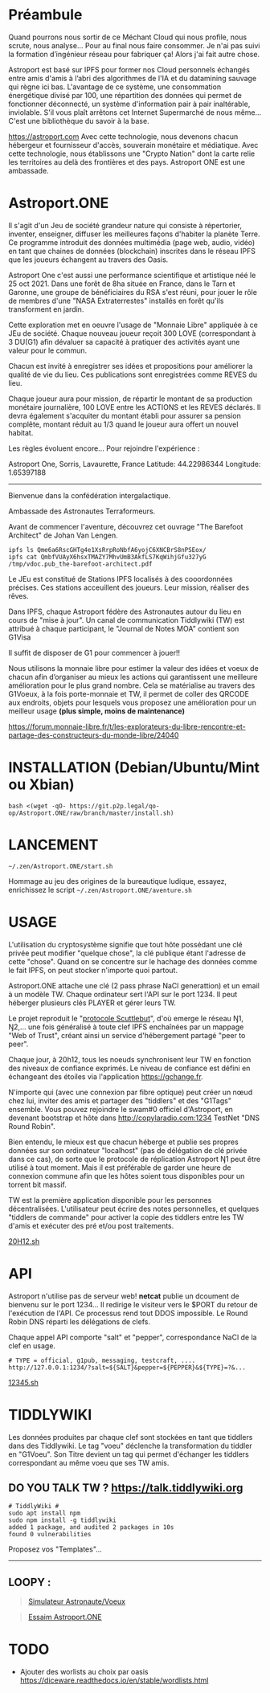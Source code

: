# Préambule
Quand pourrons nous sortir de ce Méchant Cloud qui nous profile, nous scrute, nous analyse... Pour au final nous faire consommer.
Je n'ai pas suivi la formation d’ingénieur réseau pour fabriquer ça!
Alors j'ai fait autre chose.

Astroport est basé sur IPFS pour former nos Cloud personnels échangés entre amis d'amis à l’abri des algorithmes de l'IA et du datamining sauvage qui règne ici bas.
L'avantage de ce système, une consommation énergétique divisé par 100, une répartition des données qui permet de fonctionner déconnecté, un système d'information pair à pair inaltérable, inviolable.
S'il vous plaît arrêtons cet Internet Supermarché de nous même...
C'est une bibliothèque du savoir à la base.

https://astroport.com
Avec cette technologie, nous devenons chacun hébergeur et fournisseur d'accès, souverain monétaire et médiatique.
Avec cette technologie, nous établissons une "Crypto Nation" dont la carte relie les territoires au delà des frontières et des pays.
Astroport ONE est une ambassade.

# Astroport.ONE

Il s'agit d'un Jeu de société grandeur nature qui consiste à répertorier, inventer, enseigner, diffuser les meilleures façons d'habiter la planète Terre.
Ce programme introduit des données multimédia (page web, audio, vidéo) en tant que chaines de données (blockchain) inscrites dans le réseau IPFS
que les joueurs échangent au travers des Oasis.

Astroport One c'est aussi une performance scientifique et artistique néé le 25 oct 2021.
Dans une forêt de 8ha située en France, dans le Tarn et Garonne, une groupe de bénéficiaires du RSA
s'est réuni, pour jouer le rôle de membres d'une "NASA Extraterrestes" installés en forêt qu'ils transforment en jardin.

Cette exploration met en oeuvre l'usage de "Monnaie Libre" appliquée à ce JEu de société.
Chaque nouveau joueur reçoit 300 LOVE (correspondant à 3 DU(G1) afin dévaluer sa capacité à pratiquer des activités ayant une valeur pour le commun.

Chacun est invité à enregistrer ses idées et propositions pour améliorer la qualité de vie du lieu.
Ces publications sont enregistrées comme REVES du lieu.

Chaque joueur aura pour mission, de répartir le montant de sa production monétaire journalière, 100 LOVE entre les ACTIONS et les REVES déclarés.
Il devra également s'acquiter du montant établi pour assurer sa pension complête, montant réduit au 1/3 quand le joueur aura offert un nouvel habitat.

Les règles évoluent encore... Pour rejoindre l'expérience :

Astroport One, Sorris, Lavaurette, France
Latitude: 44.22986344
Longitude: 1.65397188

---

Bienvenue dans la confédération intergalactique.

Ambassade des Astronautes Terraformeurs.

Avant de commencer l'aventure, découvrez cet ouvrage "The Barefoot Architect" de Johan Van Lengen.
```
ipfs ls Qme6a6RscGHTg4e1XsRrpRoNbfA6yojC6XNCBrS8nPSEox/
ipfs cat QmbfVUAyX6hsxTMAZY7MhvUmB3AkfLS7KqWihjGfu327yG /tmp/vdoc.pub_the-barefoot-architect.pdf
```

Le JEu est constitué de Stations IPFS localisés à des cooordonnées précises.
Ces stations acceuillent des joueurs.  Leur mission, réaliser des rêves.

Dans IPFS, chaque Astroport fédère des Astronautes autour du lieu en cours de "mise à jour".
Un canal de communication Tiddlywiki (TW) est attribué à chaque participant, le "Journal de Notes MOA" contient son G1Visa

Il suffit de disposer de G1 pour commencer à jouer!!

Nous utilisons la monnaie libre pour estimer la valeur des idées et voeux de chacun afin d’organiser au mieux les actions qui garantissent une meilleure amélioration pour le plus grand nombre.
Cela se matérialise au travers des G1Voeux, à la fois porte-monnaie et TW, il permet de coller des QRCODE aux endroits, objets pour lesquels vous proposez une amélioration pour un meilleur usage **(plus simple, moins de maintenance)**

https://forum.monnaie-libre.fr/t/les-explorateurs-du-libre-rencontre-et-partage-des-constructeurs-du-monde-libre/24040

# INSTALLATION (Debian/Ubuntu/Mint ou Xbian)

```
bash <(wget -qO- https://git.p2p.legal/qo-op/Astroport.ONE/raw/branch/master/install.sh)
```

# LANCEMENT

```
~/.zen/Astroport.ONE/start.sh
```

Hommage au jeu des origines de la bureautique ludique, essayez, enrichissez le script ```~/.zen/Astroport.ONE/aventure.sh```

# USAGE

L'utilisation du cryptosystème signifie que tout hôte possédant une clé privée peut modifier "quelque chose", la clé publique étant l'adresse de cette "chose". Quand on se concentre sur le hachage des données comme le fait IPFS, on peut stocker n'importe quoi partout.

Astroport.ONE attache une clé (2 pass phrase NaCl generattion) et un email à un modèle TW. Chaque ordinateur sert l'API sur le port 1234. Il peut héberger plusieurs clés PLAYER et gérer leurs TW.

Le projet reproduit le "[protocole Scuttlebut](https://scuttlebot.io/more/protocols/secure-scuttlebutt.html)", d'où emerge le réseau Ŋ1, Ŋ2,... une fois généralisé à toute clef IPFS enchaînées par un mappage "Web of Trust", créant ainsi un service d'hébergement partagé "peer to peer".

Chaque jour, à 20h12, tous les noeuds synchronisent leur TW en fonction des niveaux de confiance exprimés. Le niveau de confiance est défini en échangeant des étoiles via l'application https://gchange.fr.

N'importe qui (avec une connexion par fibre optique) peut créer un nœud chez lui, inviter des amis et partager des "tiddlers" et des "G1Tags" ensemble.
Vous pouvez rejoindre le swam#0 officiel d'Astroport, en devenant bootstrap et hôte dans http://copylaradio.com:1234 TestNet "DNS Round Robin".

Bien entendu, le mieux est que chacun héberge et publie ses propres données sur son ordinateur "localhost" (pas de délégation de clé privée dans ce cas), de sorte que le protocole de réplication Astroport Ŋ1 peut être utilisé à tout moment. Mais il est préférable de garder une heure de connexion commune afin que les hôtes soient tous disponibles pour un torrent bit massif.

TW est la première application disponible pour les personnes décentralisées.
L'utilisateur peut écrire des notes personnelles, et quelques "tiddlers de commande" pour activer la copie des tiddlers entre les TW d'amis et exécuter des pré et/ou post traitements.

[20H12.sh](/qo-op/Astroport.ONE/src/branch/master/20h12.sh)


# API

Astroport n'utilise pas de serveur web! **netcat** publie un dcoument de bienvenu sur le port 1234... Il redirige le visiteur vers le $PORT du retour de l'exécution de l'API. Ce processus rend tout DDOS impossible. Le Round Robin DNS réparti les délégations de clefs.

Chaque appel API comporte "salt" et "pepper", correspondance NaCl de la clef en usage.

```
# TYPE = official, g1pub, messaging, testcraft, ....
http://127.0.0.1:1234/?salt=${SALT}&pepper=${PEPPER}&${TYPE}=?&...
```
[12345.sh](/qo-op/Astroport.ONE/src/branch/master/12345.sh)

# TIDDLYWIKI

Les données produites par chaque clef sont stockées en tant que tiddlers dans des Tiddlywiki.
Le tag "voeu" déclenche la transformation du tiddler en "G1Voeu".
Son Titre  devient un tag qui permet d'échanger les tiddlers correspondant au même voeu que ses TW amis.


## DO YOU TALK TW ? https://talk.tiddlywiki.org

```
# TiddlyWiki #
sudo apt install npm
sudo npm install -g tiddlywiki
added 1 package, and audited 2 packages in 10s
found 0 vulnerabilities
```
Proposez vos "Templates"...

---

## LOOPY :

> [Simulateur Astronaute/Voeux](https://ncase.me/loopy/v1.1/?data=[[[3,646,229,0.5,%22Astronaute%22,5],[4,806,372,0.16,%22G1Voeu%22,3],[5,449,133,0.83,%22G1Talent%22,1],[6,928,124,0.5,%22Astronaute%22,0],[7,1055,293,0.5,%22Astronaute%22,0],[8,883,587,0.5,%22Astronaute%22,0],[10,691,54,0.5,%22G1Voeu%22,3]],[[3,5,82,1,0],[3,4,-87,1,0],[6,4,83,1,0],[4,5,176,1,0],[8,8,85,1,12],[8,4,-45,1,0],[7,4,34,1,0],[5,3,49,1,0],[7,7,101,1,225],[6,6,113,1,-84],[3,3,90,1,75],[5,4,-293,1,0],[3,10,34,1,0]],[],10%5D)

> [Essaim Astroport.ONE](https://ncase.me/loopy/v1.1/?data=[[[1,419,351,1,%22Astroport.ONE%22,3],[2,506,530,1,%22Terrien%22,5],[3,499,95,1,%22IPFS%22,1],[4,272,225,1,%22Astroport.ONE%22,3],[5,620,297,0.16,%22Astroport.ONE%22,4],[7,927,69,0.66,%22Astroport.ONE%22,3],[8,798,175,0.66,%22Astroport.ONE%22,3]],[[2,1,94,-1,0],[1,2,89,1,0],[2,5,-122,1,0],[5,3,58,1,0],[3,5,25,1,0],[4,3,117,1,0],[3,4,-152,1,0],[1,3,60,1,0],[3,1,-18,1,0],[7,3,-44,1,0],[3,7,15,1,0],[8,3,37,1,0],[3,8,-47,1,0]],[[798,557,%22http%253A%252F%252Ftube.copylaradio.com%253A1234%250A(salt%2520%252F%2520pepper%2520%252F%2520email)%2520%253D%2520TW%2520%252B%2520AstroBot%2520API%22],[256,141,%22Station%2520Officielle%250A(Bootstrap%2520%252B%2520RoundRobin%2520DNS)%22],[868,332,%22D%25C3%25A9l%25C3%25A9gation%2520de%2520clef%250A(Tiers%2520de%2520confiance)%22]],9%5D)



# TODO
* Ajouter des worlists au choix par oasis https://diceware.readthedocs.io/en/stable/wordlists.html
